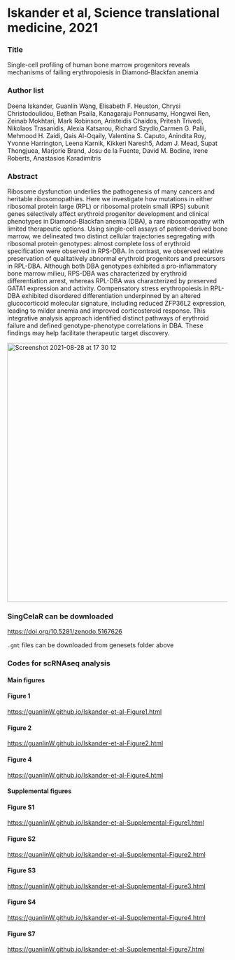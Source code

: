 # Iskander et al, Science translational medicine, 2021

### Title
Single-cell profiling of human bone marrow progenitors reveals mechanisms of failing erythropoiesis in Diamond-Blackfan anemia

### Author list
Deena Iskander, Guanlin Wang, Elisabeth F. Heuston, Chrysi Christodoulidou, Bethan Psaila, Kanagaraju Ponnusamy, Hongwei Ren, Zeinab Mokhtari, Mark Robinson, Aristeidis Chaidos, Pritesh Trivedi, Nikolaos Trasanidis, Alexia Katsarou, Richard Szydlo,Carmen G. Palii, Mehmood H. Zaidi, Qais Al-Oqaily, Valentina S. Caputo, Anindita Roy, Yvonne Harrington, Leena Karnik, Kikkeri Naresh5, Adam J. Mead, Supat Thongjuea, Marjorie Brand, Josu de la Fuente, David M. Bodine, Irene Roberts, Anastasios Karadimitris

### Abstract
Ribosome dysfunction underlies the pathogenesis of many cancers and heritable ribosomopathies. Here we investigate how mutations in either ribosomal protein large (RPL) or ribosomal protein small (RPS) subunit genes selectively affect erythroid progenitor development and clinical phenotypes in Diamond-Blackfan anemia (DBA), a rare ribosomopathy with limited therapeutic options. Using single-cell assays of patient-derived bone marrow, we delineated two distinct cellular trajectories segregating with ribosomal protein genotypes: almost complete loss of erythroid specification were observed in RPS-DBA. In contrast, we observed relative preservation of qualitatively abnormal erythroid progenitors and precursors in RPL-DBA. Although both DBA genotypes exhibited a pro-inflammatory bone marrow milieu, RPS-DBA was characterized by erythroid differentiation arrest, whereas RPL-DBA was characterized by preserved GATA1 expression and activity. Compensatory stress erythropoiesis in RPL-DBA exhibited disordered differentiation underpinned by an altered glucocorticoid molecular signature, including reduced ZFP36L2 expression, leading to milder anemia and improved corticosteroid response. This integrative analysis approach identified distinct pathways of erythroid failure and defined genotype-phenotype correlations in DBA. These findings may help facilitate therapeutic target discovery.

<img width="591" alt="Screenshot 2021-08-28 at 17 30 12" src="https://user-images.githubusercontent.com/61470410/131224509-91392e2d-381d-4666-bbb1-77168ca8d8fa.png">

### SingCelaR can be downloaded 

https://doi.org/10.5281/zenodo.5167626


 `.gmt` files can be downloaded from genesets folder above


### Codes for scRNAseq analysis


#### Main figures

#### Figure 1
https://guanlinW.github.io/Iskander-et-al-Figure1.html

#### Figure 2
https://guanlinW.github.io/Iskander-et-al-Figure2.html

#### Figure 4
https://guanlinW.github.io/Iskander-et-al-Figure4.html


#### Supplemental figures 

#### Figure S1
https://guanlinW.github.io/Iskander-et-al-Supplemental-Figure1.html

#### Figure S2
https://guanlinW.github.io/Iskander-et-al-Supplemental-Figure2.html

#### Figure S3
https://guanlinW.github.io/Iskander-et-al-Supplemental-Figure3.html

#### Figure S4
https://guanlinW.github.io/Iskander-et-al-Supplemental-Figure4.html

#### Figure S7
https://guanlinW.github.io/Iskander-et-al-Supplemental-Figure7.html


